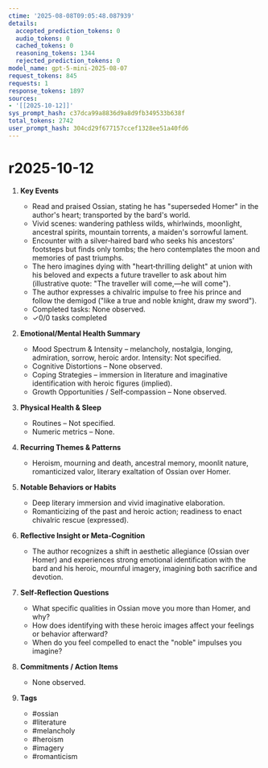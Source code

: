 ```yaml
---
ctime: '2025-08-08T09:05:48.087939'
details:
  accepted_prediction_tokens: 0
  audio_tokens: 0
  cached_tokens: 0
  reasoning_tokens: 1344
  rejected_prediction_tokens: 0
model_name: gpt-5-mini-2025-08-07
request_tokens: 845
requests: 1
response_tokens: 1897
sources:
- '[[2025-10-12]]'
sys_prompt_hash: c37dca99a8836d9a8d9fb349533b638f
total_tokens: 2742
user_prompt_hash: 304cd29f677157ccef1328ee51a40fd6
---
```

# r2025-10-12

1. **Key Events**
   - Read and praised Ossian, stating he has "superseded Homer" in the author's heart; transported by the bard's world.
   - Vivid scenes: wandering pathless wilds, whirlwinds, moonlight, ancestral spirits, mountain torrents, a maiden's sorrowful lament.
   - Encounter with a silver‑haired bard who seeks his ancestors' footsteps but finds only tombs; the hero contemplates the moon and memories of past triumphs.
   - The hero imagines dying with "heart‑thrilling delight" at union with his beloved and expects a future traveller to ask about him (illustrative quote: "The traveller will come,—he will come").
   - The author expresses a chivalric impulse to free his prince and follow the demigod ("like a true and noble knight, draw my sword").
   - Completed tasks: None observed.
   - ✓0/0 tasks completed

2. **Emotional/Mental Health Summary**
   - Mood Spectrum & Intensity – melancholy, nostalgia, longing, admiration, sorrow, heroic ardor. Intensity: Not specified.
   - Cognitive Distortions – None observed.
   - Coping Strategies – immersion in literature and imaginative identification with heroic figures (implied).
   - Growth Opportunities / Self‑compassion – None observed.

3. **Physical Health & Sleep**
   - Routines – Not specified.
   - Numeric metrics – None.

4. **Recurring Themes & Patterns**
   - Heroism, mourning and death, ancestral memory, moonlit nature, romanticized valor, literary exaltation of Ossian over Homer.

5. **Notable Behaviors or Habits**
   - Deep literary immersion and vivid imaginative elaboration.
   - Romanticizing of the past and heroic action; readiness to enact chivalric rescue (expressed).

6. **Reflective Insight or Meta‑Cognition**
   - The author recognizes a shift in aesthetic allegiance (Ossian over Homer) and experiences strong emotional identification with the bard and his heroic, mournful imagery, imagining both sacrifice and devotion.

7. **Self‑Reflection Questions**
   - What specific qualities in Ossian move you more than Homer, and why?
   - How does identifying with these heroic images affect your feelings or behavior afterward?
   - When do you feel compelled to enact the "noble" impulses you imagine?

8. **Commitments / Action Items**
   - None observed.

9. **Tags**
   - #ossian
   - #literature
   - #melancholy
   - #heroism
   - #imagery
   - #romanticism